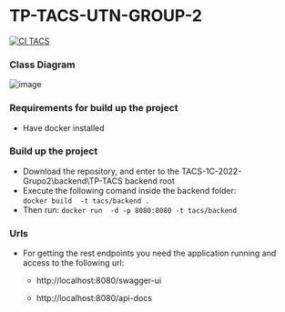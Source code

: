 
# TP-TACS-UTN-GROUP-2

[![CI TACS](https://github.com/Dragonflares/TACS-1C-2022-Grupo2/actions/workflows/gradle.yml/badge.svg?branch=main)](https://github.com/Dragonflares/TACS-1C-2022-Grupo2/actions/workflows/gradle.yml)


### Class Diagram

![image](https://media.discordapp.net/attachments/958543527153901580/961981089994383381/unknown.png)


### Requirements for build up the project
- Have docker installed

### Build up the project
- Download the repository, and enter to the TACS-1C-2022-Grupo2\backend\TP-TACS backend root
- Execute the following comand inside the backend folder:  
``` docker build  -t tacs/backend . ```
- Then run: 
``` docker run  -d -p 8080:8080 -t tacs/backend ```

### Urls

- For getting the rest endpoints you need the application running and access to the following url:

  - http://localhost:8080/swagger-ui 
 
  - http://localhost:8080/api-docs
